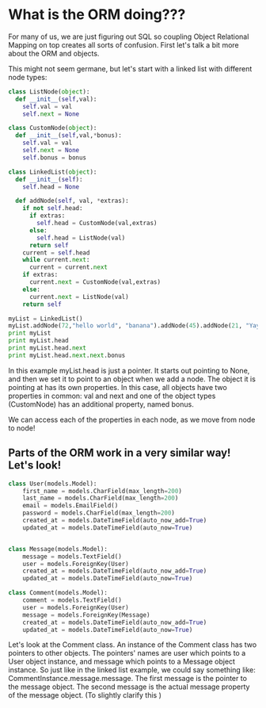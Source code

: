 # What is the ORM doing???

For many of us, we are just figuring out SQL so coupling Object Relational Mapping on top creates all sorts of confusion.  First let's talk a bit more about the ORM and objects.

This might not seem germane, but let's start with a linked list with different node types:

```python
class ListNode(object):
  def __init__(self,val):
    self.val = val
    self.next = None

class CustomNode(object):
  def __init__(self,val,*bonus):
    self.val = val
    self.next = None
    self.bonus = bonus

class LinkedList(object):
  def __init__(self):
    self.head = None

  def addNode(self, val, *extras):
    if not self.head:
      if extras:
        self.head = CustomNode(val,extras)
      else:
        self.head = ListNode(val)
      return self
    current = self.head
    while current.next:
      current = current.next
    if extras:
      current.next = CustomNode(val,extras)
    else:
      current.next = ListNode(val)
    return self

myList = LinkedList()
myList.addNode(72,"hello world", "banana").addNode(45).addNode(21, "Yay")
print myList
print myList.head
print myList.head.next
print myList.head.next.next.bonus
```

In this example myList.head is just a pointer.  It starts out pointing to None, and then we set it to point to an object when we add a node.  The object it is pointing at has its own properties.  In this case, all objects have two properties in common: val and next and one of the object types (CustomNode) has an additional property, named bonus.

We can access each of the properties in each node, as we move from node to node!

## Parts of the ORM work in a very similar way!  Let's look!

``` python
class User(models.Model):
    first_name = models.CharField(max_length=200)
    last_name = models.CharField(max_length=200)
    email = models.EmailField()
    password = models.CharField(max_length=200)
    created_at = models.DateTimeField(auto_now_add=True)
    updated_at = models.DateTimeField(auto_now=True)


class Message(models.Model):
    message = models.TextField()
    user = models.ForeignKey(User)
    created_at = models.DateTimeField(auto_now_add=True)
    updated_at = models.DateTimeField(auto_now=True)

class Comment(models.Model):
    comment = models.TextField()
    user = models.ForeignKey(User)
    message = models.ForeignKey(Message)
    created_at = models.DateTimeField(auto_now_add=True)
    updated_at = models.DateTimeField(auto_now=True)
```
Let's look at the Comment class.  An instance of the Comment class has two pointers to other objects. The pointers' names are user which points to a User object instance, and message which points to a Message object instance.  So just like in the linked list example, we could say something like: CommentInstance.message.message.  The first message is the pointer to the message object.  The second message is the actual message property of the message object.  (To slightly clarify this )
